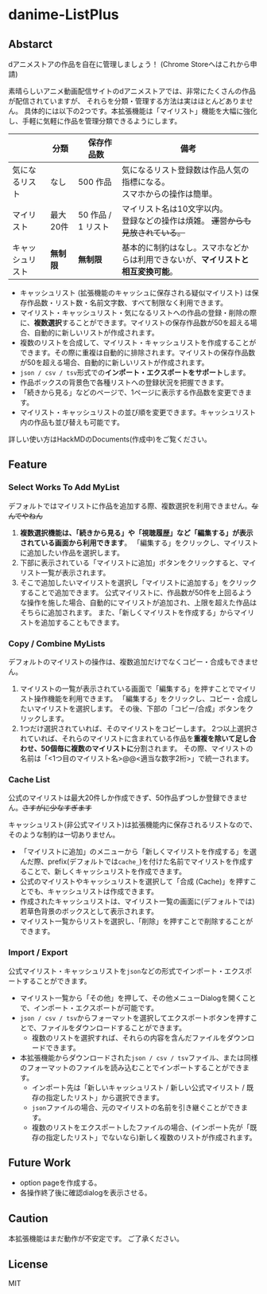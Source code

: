 # danime-ListPlus

## Abstarct
dアニメストアの作品を自在に管理しましょう！ (Chrome Storeへはこれから申請)

素晴らしいアニメ動画配信サイトのdアニメストアでは、非常にたくさんの作品が配信されていますが、
それらを分類・管理する方法は実はほとんどありません。
具体的には以下の2つです。本拡張機能は「マイリスト」機能を大幅に強化し、手軽に気軽に作品を管理分類できるようにします。

| | 分類 |　保存作品数 | 備考 |
|-|-|-| - |
| 気になるリスト| なし | 500 作品 | 気になるリスト登録数は作品人気の指標になる。<br> スマホからの操作は簡単。 |
| マイリスト | 最大20件 | 50 作品 / 1 リスト | マイリスト名は10文字以内。<br> 登録などの操作は煩雑。 ~~運営からも見放されている。~~ |
| キャッシュリスト | **無制限** | **無制限** | 基本的に制約はなし。スマホなどからは利用できないが、**マイリストと相互変換可能**。 |

- キャッシュリスト (拡張機能のキャッシュに保存される疑似マイリスト) は保存作品数・リスト数・名前文字数、すべて制限なく利用できます。
- マイリスト・キャッシュリスト・気になるリストへの作品の登録・削除の際に、**複数選択**することができます。マイリストの保存作品数が50を超える場合、自動的に新しいリストが作成されます。
- 複数のリストを合成して、マイリスト・キャッシュリストを作成することができます。その際に重複は自動的に排除されます。マイリストの保存作品数が50を超える場合、自動的に新しいリストが作成されます。
- `json / csv / tsv`形式での**インポート・エクスポートをサポート**します。
- 作品ボックスの背景色で各種リストへの登録状況を把握できます。
- 「続きから見る」などのページで、1ページに表示する作品数を変更できます。
- マイリスト・キャッシュリストの並び順を変更できます。キャッシュリスト内の作品も並び替えも可能です。

詳しい使い方はHackMDのDocuments(作成中)をご覧ください。

## Feature

### Select Works To Add MyList

デフォルトではマイリストに作品を追加する際、複数選択を利用できません。~~なんでやねん~~
1. **複数選択機能は、「続きから見る」や「視聴履歴」など「編集する」が表示されている画面から利用できます**。
   「編集する」をクリックし、マイリストに追加したい作品を選択します。
2. 下部に表示されている「マイリストに追加」ボタンをクリックすると、マイリスト一覧が表示されます。
3. そこで追加したいマイリストを選択し「マイリストに追加する」をクリックすることで追加できます。
    公式マイリストに、作品数が50件を上回るような操作を施した場合、自動的にマイリストが追加され、上限を超えた作品はそちらに追加されます。
    また、「新しくマイリストを作成する」からマイリストを追加することもできます。

### Copy / Combine MyLists

デフォルトのマイリストの操作は、複数追加だけでなくコピー・合成もできません。
1. マイリストの一覧が表示されている画面で「編集する」を押すことでマイリスト操作機能を利用できます。
   「編集する」をクリックし、コピー・合成したいマイリストを選択します。
   その後、下部の「コピー/合成」ボタンをクリックします。
2. 1つだけ選択されていれば、そのマイリストをコピーします。
    2つ以上選択されていれば、それらのマイリストに含まれている作品を**重複を除いて足し合わせ、50個毎に複数のマイリストに**分割されます。
    その際、マイリストの名前は「<1つ目のマイリスト名>@@<適当な数字2桁>」で統一されます。

### Cache List

公式のマイリストは最大20件しか作成できず、50作品ずつしか登録できません。~~さすがに少なすぎます~~

キャッシュリスト(非公式マイリスト)は拡張機能内に保存されるリストなので、そのような制約は一切ありません。
- 「マイリストに追加」のメニューから「新しくマイリストを作成する」を選んだ際、prefix(デフォルトでは`cache_`)を付けた名前でマイリストを作成することで、新しくキャッシュリストを作成できます。
- 公式のマイリストやキャッシュリストを選択して「合成 (Cache)」を押すことでも、キャッシュリストは作成できます。
- 作成されたキャッシュリストは、マイリスト一覧の画面に(デフォルトでは)若草色背景のボックスとして表示されます。
- マイリスト一覧からリストを選択し、「削除」を押すことで削除することができます。

### Import / Export

公式マイリスト・キャッシュリストを`json`などの形式でインポート・エクスポートすることができます。
- マイリスト一覧から「その他」を押して、その他メニューDialogを開くことで、インポート・エクスポートが可能です。
- `json / csv / tsv`からフォーマットを選択してエクスポートボタンを押すことで、ファイルをダウンロードすることができます。
    - 複数のリストを選択すれば、それらの内容を含んだファイルをダウンロードできます。
- 本拡張機能からダウンロードされた`json / csv / tsv`ファイル、または同様のフォーマットのファイルを読み込むことでインポートすることができます。
    - インポート先は「新しいキャッシュリスト / 新しい公式マイリスト / 既存の指定したリスト」から選択できます。
    - `json`ファイルの場合、元のマイリストの名前を引き継ぐことができます。
    - 複数のリストをエクスポートしたファイルの場合、(インポート先が「既存の指定したリスト」でないなら)新しく複数のリストが作成されます。

## Future Work

- option pageを作成する。
- 各操作終了後に確認dialogを表示させる。

## Caution

本拡張機能はまだ動作が不安定です。
ご了承ください。

## License

MIT
